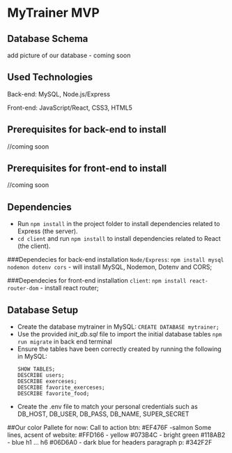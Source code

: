 # MyTrainer MVP

## Database Schema

add picture of our database - coming soon

## Used Technologies

Back-end: MySQL, Node.js/Express

Front-end: JavaScript/React, CSS3, HTML5

## Prerequisites for back-end to install

//coming soon

## Prerequisites for front-end to install

//coming soon

## Dependencies

- Run `npm install` in the project folder to install dependencies related to Express (the server).
- `cd client` and run `npm install` to install dependencies related to React (the client).

###Dependecies for back-end installation `Node/Express`:
`npm install mysql nodemon dotenv cors` - will install MySQL, Nodemon, Dotenv and CORS;

###Dependecies for front-end installation `client`:
`npm install react-router-dom` - install react router;

## Database Setup

- Create the database mytrainer in MySQL:
  `CREATE DATABASE mytrainer;`
- Use the provided _init_db.sql_ file to import the initial database tables `npm run migrate` in back end terminal
- Ensure the tables have been correctly created by running the following in MySQL:
  ```USE mytrainer;
  SHOW TABLES;
  DESCRIBE users;
  DESCRIBE exerceses;
  DESCRIBE favorite_exerceses;
  DESCRIBE favorite_food;
  ```
- Create the .env file to match your personal credentials such as DB_HOST, DB_USER, DB_PASS, DB_NAME, SUPER_SECRET

##Our color Pallete for now:
Call to action btn:
#EF476F -salmon
Some lines, acsent of website:
#FFD166 - yellow
#073B4C - bright green
#118AB2 - blue
h1 ... h6
#06D6A0 - dark blue for headers
paragraph p:
#342F2F
